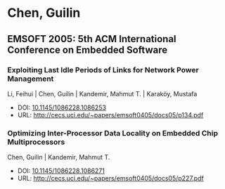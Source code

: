 # Chen, Guilin

## EMSOFT 2005: 5th ACM International Conference on Embedded Software

### Exploiting Last Idle Periods of Links for Network Power Management
Li, Feihui | Chen, Guilin | Kandemir, Mahmut T. | Karaköy, Mustafa
* DOI: [10.1145/1086228.1086253](https://doi.org/10.1145/1086228.1086253)
* URL: <http://cecs.uci.edu/~papers/emsoft0405/docs05/p134.pdf>

### Optimizing Inter-Processor Data Locality on Embedded Chip Multiprocessors
Chen, Guilin | Kandemir, Mahmut T.
* DOI: [10.1145/1086228.1086271](https://doi.org/10.1145/1086228.1086271)
* URL: <http://cecs.uci.edu/~papers/emsoft0405/docs05/p227.pdf>

